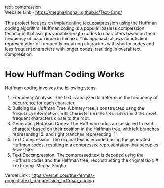 text-compression
</br>
Website Link - https://meghasinghall.github.io/Text-Cmp/ <br/>
</br>
This project focuses on implementing text compression using the Huffman coding algorithm. Huffman coding is a popular lossless compression technique that assigns variable-length codes to characters based on their frequency of occurrence in the text. This approach allows for efficient representation of frequently occurring characters with shorter codes and less frequent characters with longer codes, resulting in overall text compression.

# How Huffman Coding Works
Huffman coding involves the following steps:

1. Frequency Analysis: The text is analyzed to determine the frequency of occurrence for each character.
2. Building the Huffman Tree: A binary tree is constructed using the frequency information, with characters as the tree leaves and the most frequent characters closer to the root.
3. Generating Huffman Codes: The Huffman codes are assigned to each character based on their position in the Huffman tree, with left branches representing '0' and right branches representing '1'.
4. Text Compression: The original text is encoded using the generated Huffman codes, resulting in a compressed representation that occupies fewer bits.
5. Text Decompression: The compressed text is decoded using the Huffman codes and the Huffman tree, reconstructing the original text.
#   T e x t - c o m p - Megha Singhal 


Vercel Link :
https://vercel.com/the-fermits-projects/text_compression_huffman_coding
 
 
